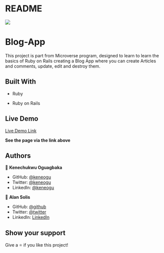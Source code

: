 # README

![](https://img.shields.io/badge/Microverse-blueviolet)

# Blog-App

This project is part from Microverse program, designed to learn to learn the basics of Ruby on Rails creating a Blog App where you can create Articles and comments, update, edit and destroy them.


## Built With

- Ruby

- Ruby on Rails


## Live Demo

[Live Demo Link](https://secure-tor-04868.herokuapp.com/)

**See the page via the link above**

  

## Authors

👤 **Kenechukwu Oguagbaka**

- GitHub: [@keneogu](https://github.com/keneogu)
- Twitter: [@keneogu](https://twitter.com/keneogu)
- LinkedIn: [@keneogu](https://www.linkedin.com/in/kene-ogu)



👤 **Alan Solis**

- GitHub: [@github](https://github.com/warblo001)
- Twitter: [@twitter](https://twitter.com/Alan55572391)
- LinkedIn: [LinkedIn](https://www.linkedin.com/in/alan-solis)

## Show your support

Give a ⭐️ if you like this project!
